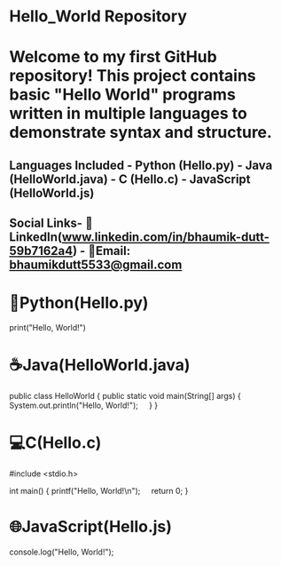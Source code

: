 # Hello_World Repository
# Welcome to my first GitHub repository!  This project contains basic "Hello World" programs written in multiple languages to demonstrate syntax and structure.  
## Languages Included - Python (Hello.py) - Java (HelloWorld.java) - C (Hello.c) - JavaScript (HelloWorld.js) 
## Social Links- 💼LinkedIn(www.linkedin.com/in/bhaumik-dutt-59b7162a4) - 📧Email: bhaumikdutt5533@gmail.com

# 🐍Python(Hello.py)
print("Hello, World!")

# ☕Java(HelloWorld.java)
public class HelloWorld {
    public static void main(String[] args) {
        System.out.println("Hello, World!");
    }
}

# 💻C(Hello.c)
#include <stdio.h>

int main() {
    printf("Hello, World!\n");
    return 0;
}

# 🌐JavaScript(Hello.js)
console.log("Hello, World!");
